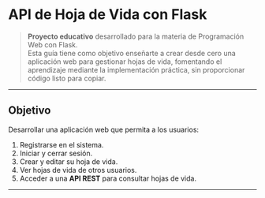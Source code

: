 # API de Hoja de Vida con Flask

> **Proyecto educativo** desarrollado para la materia de Programación Web con Flask.  
> Esta guía tiene como objetivo enseñarte a crear desde cero una aplicación web para gestionar hojas de vida, fomentando el aprendizaje mediante la implementación práctica, sin proporcionar código listo para copiar.

---

## Objetivo

Desarrollar una aplicación web que permita a los usuarios:

1. Registrarse en el sistema.
2. Iniciar y cerrar sesión.
3. Crear y editar su hoja de vida.
4. Ver hojas de vida de otros usuarios.
5. Acceder a una **API REST** para consultar hojas de vida.

---
